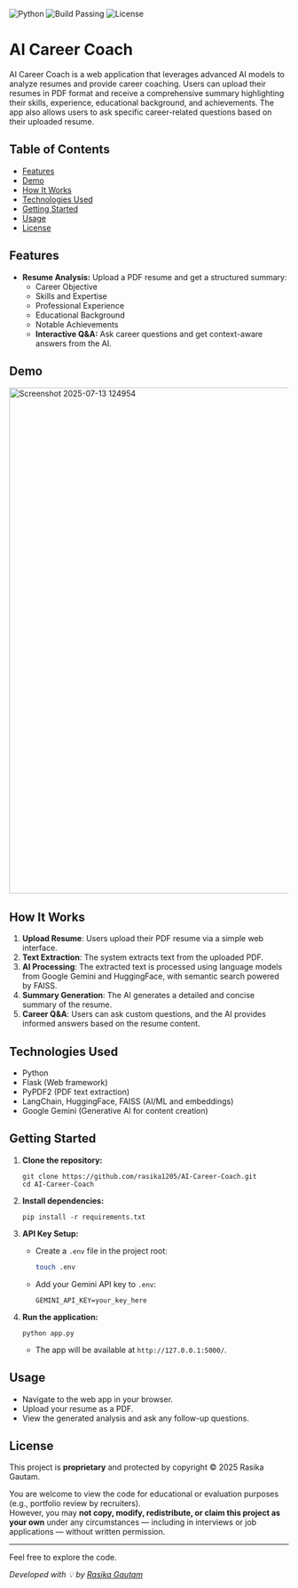 ![Python](https://img.shields.io/badge/python-3.8%2B-blue.svg)
![Build Passing](https://img.shields.io/badge/build-passing-brightgreen.svg)
![License](https://img.shields.io/badge/license-proprietary-lightgrey.svg)

# AI Career Coach

AI Career Coach is a web application that leverages advanced AI models to analyze resumes and provide career coaching. Users can upload their resumes in PDF format and receive a comprehensive summary highlighting their skills, experience, educational background, and achievements. The app also allows users to ask specific career-related questions based on their uploaded resume.

## Table of Contents

- [Features](#features)
- [Demo](#demo)
- [How It Works](#how-it-works)
- [Technologies Used](#technologies-used)
- [Getting Started](#getting-started)
- [Usage](#usage)
- [License](#license)

## Features

- **Resume Analysis:** Upload a PDF resume and get a structured summary:
  - Career Objective
  - Skills and Expertise
  - Professional Experience
  - Educational Background
  - Notable Achievements
  - **Interactive Q&A:** Ask career questions and get context-aware answers from the AI.

## Demo
<img width="1848" height="910" alt="Screenshot 2025-07-13 124954" src="https://github.com/user-attachments/assets/6ac3dd54-4deb-40a9-ac30-14894b7d6a56" />

## How It Works

1. **Upload Resume**: Users upload their PDF resume via a simple web interface.
2. **Text Extraction**: The system extracts text from the uploaded PDF.
3. **AI Processing**: The extracted text is processed using language models from Google Gemini and HuggingFace, with semantic search powered by FAISS.
4. **Summary Generation**: The AI generates a detailed and concise summary of the resume.
5. **Career Q&A**: Users can ask custom questions, and the AI provides informed answers based on the resume content.

## Technologies Used

- Python
- Flask (Web framework)
- PyPDF2 (PDF text extraction)
- LangChain, HuggingFace, FAISS (AI/ML and embeddings)
- Google Gemini (Generative AI for content creation)

## Getting Started

1. **Clone the repository:**
   ```
   git clone https://github.com/rasika1205/AI-Career-Coach.git
   cd AI-Career-Coach
   ```

2. **Install dependencies:**
   ```
   pip install -r requirements.txt
   ```

3. **API Key Setup:**
   - Create a `.env` file in the project root:
     ```bash
     touch .env
     ```
   - Add your Gemini API key to `.env`:
     ```env
     GEMINI_API_KEY=your_key_here
     ```

4. **Run the application:**
   ```
   python app.py
   ```
   - The app will be available at `http://127.0.0.1:5000/`.

## Usage

- Navigate to the web app in your browser.
- Upload your resume as a PDF.
- View the generated analysis and ask any follow-up questions.

## License

This project is **proprietary** and protected by copyright © 2025 Rasika Gautam.

You are welcome to view the code for educational or evaluation purposes (e.g., portfolio review by recruiters).  
However, you may **not copy, modify, redistribute, or claim this project as your own** under any circumstances — including in interviews or job applications — without written permission.

---

Feel free to explore the code.

_Developed with 💡 by [Rasika Gautam](https://github.com/rasika1205)_
